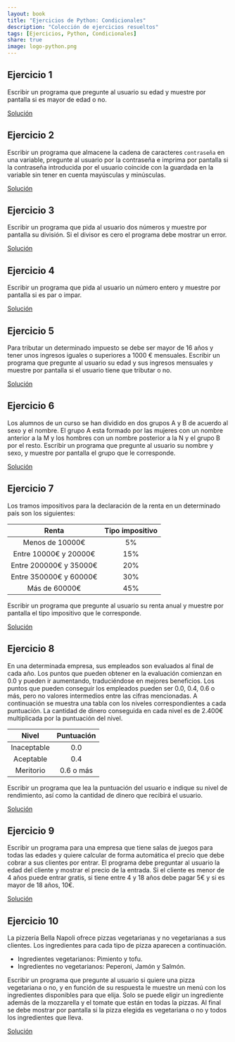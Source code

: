 ```yaml
---
layout: book
title: "Ejercicios de Python: Condicionales"
description: "Colección de ejercicios resueltos"
tags: [Ejercicios, Python, Condicionales]
share: true
image: logo-python.png
---
```


## Ejercicio 1

Escribir un programa que pregunte al usuario su edad y muestre por pantalla si es mayor de edad o no.

<a href="https://colab.research.google.com/github/asalber/asalber.github.io/blob/master/python/ejercicios/soluciones/condicionales/ejercicio1.ipynb" class="btn btn-info">Solución</a>

## Ejercicio 2

Escribir un programa que almacene la cadena de caracteres `contraseña` en una variable, pregunte al usuario por la contraseña e imprima por pantalla si la contraseña introducida por el usuario coincide con la guardada en la variable sin tener en cuenta mayúsculas y minúsculas.

<a href="https://colab.research.google.com/github/asalber/asalber.github.io/blob/master/python/ejercicios/soluciones/condicionales/ejercicio2.ipynb" class="btn btn-info">Solución</a>

## Ejercicio 3

Escribir un programa que pida al usuario dos números y muestre por pantalla su división. Si el divisor es cero el programa debe mostrar un error.

<a href="https://colab.research.google.com/github/asalber/asalber.github.io/blob/master/python/ejercicios/soluciones/condicionales/ejercicio3.ipynb" class="btn btn-info">Solución</a>

## Ejercicio 4

Escribir un programa que pida al usuario un número entero y muestre por pantalla si es par o impar.

<a href="https://colab.research.google.com/github/asalber/asalber.github.io/blob/master/python/ejercicios/soluciones/condicionales/ejercicio3.ipynb" class="btn btn-info">Solución</a>

## Ejercicio 5

Para tributar un determinado impuesto se debe ser mayor de 16 años y tener unos ingresos iguales o superiores a 1000 € mensuales.
Escribir un programa que pregunte al usuario su edad y sus ingresos mensuales y muestre por pantalla si el usuario tiene que tributar o no.

<a href="https://colab.research.google.com/github/asalber/asalber.github.io/blob/master/python/ejercicios/soluciones/condicionales/ejercicio5.ipynb" class="btn btn-info">Solución</a>

## Ejercicio 6

Los alumnos de un curso se han dividido en dos grupos A y B de acuerdo al sexo y el nombre. El grupo A esta formado por las mujeres con un nombre anterior a la M y los hombres con un nombre posterior a la N y el grupo B por el resto.
Escribir un programa que pregunte al usuario su nombre y sexo, y muestre por pantalla el grupo que le corresponde.

<a href="https://colab.research.google.com/github/asalber/asalber.github.io/blob/master/python/ejercicios/soluciones/condicionales/ejercicio6.ipynb" class="btn btn-info">Solución</a>

## Ejercicio 7

Los tramos impositivos para la declaración de la renta en un determinado país son los siguientes:

|         Renta          | Tipo impositivo |
| :--------------------: | :-------------: |
|    Menos de 10000€     |       5%        |
| Entre 10000€ y 20000€  |       15%       |
| Entre 200000€ y 35000€ |       20%       |
| Entre 350000€ y 60000€ |       30%       |
|     Más de 60000€      |       45%       |

Escribir un programa que pregunte al usuario su renta anual y muestre por pantalla el tipo impositivo que le corresponde.

<a href="https://colab.research.google.com/github/asalber/asalber.github.io/blob/master/python/ejercicios/soluciones/condicionales/ejercicio7.ipynb" class="btn btn-info">Solución</a>

## Ejercicio 8

En una determinada empresa, sus empleados son evaluados al final de cada año. Los puntos que pueden obtener en la evaluación comienzan en 0.0 y pueden ir aumentando, traduciéndose en mejores beneficios.
Los puntos que pueden conseguir los empleados pueden ser 0.0, 0.4, 0.6 o más, pero no valores intermedios entre las cifras mencionadas.
A continuación se muestra una tabla con los niveles correspondientes a cada puntuación.
La cantidad de dinero conseguida en cada nivel es de 2.400€ multiplicada por la puntuación del nivel.

|    Nivel    | Puntuación |
| :---------: | :--------: |
| Inaceptable |    0.0     |
|  Aceptable  |    0.4     |
|  Meritorio  | 0.6 o más  |

Escribir un programa que lea la puntuación del usuario e indique su nivel de rendimiento, así como la cantidad de dinero que recibirá el usuario.

<a href="https://colab.research.google.com/github/asalber/asalber.github.io/blob/master/python/ejercicios/soluciones/condicionales/ejercicio8.ipynb" class="btn btn-info">Solución</a>

## Ejercicio 9

Escribir un programa para una empresa que tiene salas de juegos para todas las edades y quiere calcular de forma automática el precio que debe cobrar a sus clientes por entrar.
El programa debe preguntar al usuario la edad del cliente y mostrar el precio de la entrada.
Si el cliente es menor de 4 años puede entrar gratis, si tiene entre 4 y 18 años debe pagar 5€ y si es mayor de 18 años, 10€.

<a href="https://colab.research.google.com/github/asalber/asalber.github.io/blob/master/python/ejercicios/soluciones/condicionales/ejercicio9.ipynb" class="btn btn-info">Solución</a>

## Ejercicio 10

La pizzería Bella Napoli ofrece pizzas vegetarianas y no vegetarianas a sus clientes.
Los ingredientes para cada tipo de pizza aparecen a continuación.

- Ingredientes vegetarianos: Pimiento y tofu.
- Ingredientes no vegetarianos: Peperoni, Jamón y Salmón.

Escribir un programa que pregunte al usuario si quiere una pizza vegetariana o no, y en función de su respuesta le muestre un menú con los ingredientes disponibles para que elija.
Solo se puede eligir un ingrediente además de la mozzarella y el tomate que están en todas la pizzas.
Al final se debe mostrar por pantalla si la pizza elegida es vegetariana o no y todos los ingredientes que lleva.

<a href="https://colab.research.google.com/github/asalber/asalber.github.io/blob/master/python/ejercicios/soluciones/condicionales/ejercicio10.ipynb" class="btn btn-info">Solución</a>